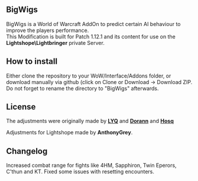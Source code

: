 ## BigWigs
BigWigs is a World of Warcraft AddOn to predict certain AI behaviour to improve the players performance.<br>
This Modification is built for Patch 1.12.1 and its content for use on the <b>Lightshope\Lightbringer</b> private Server.

## How to install
Either clone the repository to your WoW/Interface/Addons folder, or download manually via github (click on Clone or Download -> Download ZIP. Do not forget to rename the directory to "BigWigs" afterwards.

## License
The adjustments were originally made by <a href="https://github.com/MOUZU"><b>LYQ</b></a> and <a href="https://github.com/xorann/BigWigs"><b>Dorann</b></a> and <a href="https://github.com/Hosq"><b>Hosq</b></a><br>

Adjustments for Lightshope made by <b>AnthonyGrey</b>.<br>

## Changelog
Increased combat range for fights like 4HM, Sapphiron, Twin Eperors, C'thun and KT.
Fixed some issues with resetting encounters.
